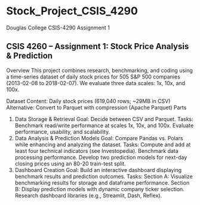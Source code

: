 # Stock_Project_CSIS_4290
Douglas College CSIS-4290 Assignment 1

## CSIS 4260 – Assignment 1: Stock Price Analysis & Prediction
Overview
This project combines research, benchmarking, and coding using a time-series dataset of daily stock prices for 505 S&P 500 companies (2013-02-08 to 2018-02-07). We evaluate three data scales: 1x, 10x, and 100x.

Dataset
Content: Daily stock prices (619,040 rows; ~29MB in CSV)
Alternative: Convert to Parquet with compression (Apache Parquet)
Parts
1. Data Storage & Retrieval
Goal: Decide between CSV and Parquet.
Tasks:
Benchmark read/write performance at scales 1x, 10x, and 100x.
Evaluate performance, usability, and scalability.
2. Data Analysis & Prediction Models
Goal: Compare Pandas vs. Polars while enhancing and analyzing the dataset.
Tasks:
Compute and add at least four technical indicators (see Investopedia).
Benchmark data processing performance.
Develop two prediction models for next-day closing prices using an 80-20 train-test split.
3. Dashboard Creation
Goal: Build an interactive dashboard displaying benchmark results and prediction outcomes.
Tasks:
Section A: Visualize benchmarking results for storage and dataframe performance.
Section B: Display prediction models with dynamic company ticker selection.
Research dashboard libraries (e.g., Streamlit, Dash, Reflex).
